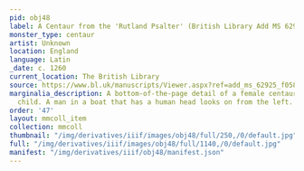 ```yaml
---
pid: obj48
label: A Centaur from the 'Rutland Psalter' (British Library Add MS 62925, fol. 058v)
monster_type: centaur
artist: Unknown
location: England
language: Latin
_date: c. 1260
current_location: The British Library
source: https://www.bl.uk/manuscripts/Viewer.aspx?ref=add_ms_62925_f058v
marginalia_description: A bottom-of-the-page detail of a female centaur suckling her
  child. A man in a boat that has a human head looks on from the left.
order: '47'
layout: mmcoll_item
collection: mmcoll
thumbnail: "/img/derivatives/iiif/images/obj48/full/250,/0/default.jpg"
full: "/img/derivatives/iiif/images/obj48/full/1140,/0/default.jpg"
manifest: "/img/derivatives/iiif/obj48/manifest.json"
---
```

